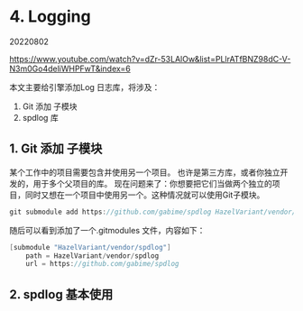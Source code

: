 # 4. Logging

20220802

https://www.youtube.com/watch?v=dZr-53LAlOw&list=PLlrATfBNZ98dC-V-N3m0Go4deliWHPFwT&index=6

本文主要给引擎添加Log 日志库，将涉及：

1. Git 添加 子模块
2. spdlog 库



## 1.  Git 添加 子模块

某个工作中的项目需要包含并使用另一个项目。 也许是第三方库，或者你独立开发的，用于多个父项目的库。 现在问题来了：你想要把它们当做两个独立的项目，同时又想在一个项目中使用另一个。这种情况就可以使用Git子模块。

``` c++
git submodule add https://github.com/gabime/spdlog HazelVariant/vendor/spdlog
```

随后可以看到添加了一个.gitmodules  文件，内容如下：

```c++
[submodule "HazelVariant/vendor/spdlog"]
	path = HazelVariant/vendor/spdlog
	url = https://github.com/gabime/spdlog
```



## 2. spdlog 基本使用

